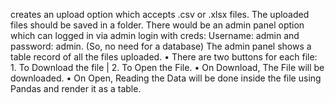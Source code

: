 creates an upload option which accepts .csv or .xlsx files.
The uploaded files should be saved in a folder.
There would be an admin panel option which can logged in via admin login with creds:
Username: admin and password: admin. (So, no need for a database)
The admin panel  shows a table record of all the files uploaded.
•	There are two buttons for each file: 1. To Download the file | 2. To Open the File.
•	On Download, The File will be downloaded.
•	On Open, Reading the Data will be done inside the file using Pandas and render it as a table.
